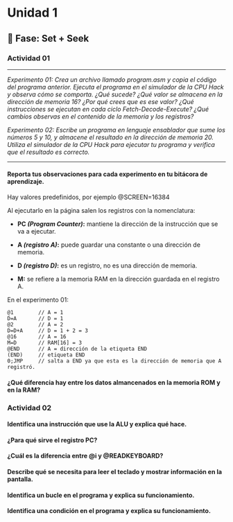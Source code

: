 # Unidad 1

## 🔎 Fase: Set + Seek

### Actividad 01 
---

*Experimento 01: Crea un archivo llamado program.asm y copia el código del programa anterior. Ejecuta el programa en el simulador de la CPU Hack y observa cómo se comporta. ¿Qué sucede? ¿Qué valor se almacena en la dirección de memoria 16? ¿Por qué crees que es ese valor? ¿Qué instrucciones se ejecutan en cada ciclo Fetch-Decode-Execute? ¿Qué cambios observas en el contenido de la memoria y los registros?*

*Experimento 02: Escribe un programa en lenguaje ensablador que sume los números 5 y 10, y almacene el resultado en la dirección de memoria 20. Utiliza el simulador de la CPU Hack para ejecutar tu programa y verifica que el resultado es correcto.*

---

#### Reporta tus observaciones para cada experimento en tu bitácora de aprendizaje.

Hay valores predefinidos, por ejemplo @SCREEN=16384

Al ejecutarlo en la página salen los registros con la nomenclatura:

- **PC *(Program Counter)*:** mantiene la dirección de la instrucción que se va a ejecutar.

- **A *(registro A)*:** puede guardar una constante o una dirección de memoria.

- **D *(registro D)*:** es un registro, no es una dirección de memoria.

- **M:** se refiere a la memoria RAM en la dirección guardada en el registro A.

En el experimento 01: 

~~~
@1        // A = 1
D=A       // D = 1
@2        // A = 2
D=D+A     // D = 1 + 2 = 3
@16       // A = 16
M=D       // RAM[16] = 3
@END      // A = dirección de la etiqueta END
(END)     // etiqueta END
0;JMP     // salta a END ya que esta es la dirección de memoria que A registró.
~~~


#### ¿Qué diferencia hay entre los datos almancenados en la memoria ROM y en la RAM?

### Actividad 02

#### Identifica una instrucción que use la ALU y explica qué hace.


#### ¿Para qué sirve el registro PC?


#### ¿Cuál es la diferencia entre @i y @READKEYBOARD?


#### Describe qué se necesita para leer el teclado y mostrar información en la pantalla.


#### Identifica un bucle en el programa y explica su funcionamiento.


#### Identifica una condición en el programa y explica su funcionamiento.

